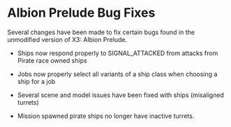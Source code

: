 # Albion Prelude Bug Fixes #

Several changes have been made to fix certain bugs found in the unmodified version of X3: Albion Prelude.

  * Ships now respond properly to SIGNAL\_ATTACKED from attacks from Pirate race owned ships

  * Jobs now properly select all variants of a ship class when choosing a ship for a job

  * Several scene and model issues have been fixed with ships (misaligned turrets)

  * Mission spawned pirate ships no longer have inactive turrets.